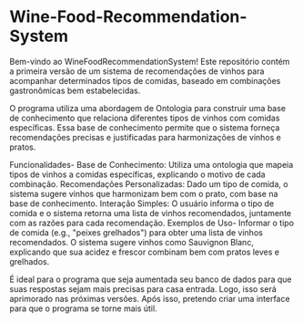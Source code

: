 # Wine-Food-Recommendation-System
Bem-vindo ao WineFoodRecommendationSystem! Este repositório contém a primeira versão de um sistema de recomendações de vinhos para acompanhar determinados tipos de comidas, baseado em combinações gastronômicas bem estabelecidas.

O programa utiliza uma abordagem de Ontologia para construir uma base de conhecimento que relaciona diferentes tipos de vinhos com comidas específicas. Essa base de conhecimento permite que o sistema forneça recomendações precisas e justificadas para harmonizações de vinhos e pratos.

Funcionalidades- 
Base de Conhecimento: Utiliza uma ontologia que mapeia tipos de vinhos a comidas específicas, explicando o motivo de cada combinação.
Recomendações Personalizadas: Dado um tipo de comida, o sistema sugere vinhos que harmonizam bem com o prato, com base na base de conhecimento.
Interação Simples: O usuário informa o tipo de comida e o sistema retorna uma lista de vinhos recomendados, juntamente com as razões para cada recomendação.
Exemplos de Uso-
Informar o tipo de comida (e.g., "peixes grelhados") para obter uma lista de vinhos recomendados.
O sistema sugere vinhos como Sauvignon Blanc, explicando que sua acidez e frescor combinam bem com pratos leves e grelhados.

É ideal para o programa que seja aumentada seu banco de dados para que suas respostas sejam mais precisas para casa entrada. Logo, isso será aprimorado nas próximas versões. Após isso, pretendo criar uma interface para que o programa se torne mais útil.
